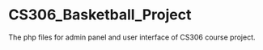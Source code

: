 # CS306_Basketball_Project
The php files for admin panel and user interface of CS306 course project.
